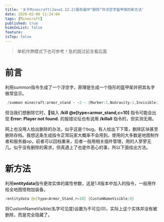 ```yaml
---
title: '关于Minecraft(Java1.12.2)服务器中“删除”作浮空字盔甲架的新方法'
date: 2020-02-06 11:24:04
tags: [Minecraft]
published: true
hideInList: false
feature: 
isTop: false
---
```

> 单机作弊模式下也可参考！急的跳过前言看后面

# 前言
利用summon指令生成了一个浮空字，原理是生成一个隐形的盔甲架并把其名字做常显示。

```java
 /summon minecraft:armor_stand ~ ~2 ~ {Marker:1,NoGravity:1,Invisible:1,CustomNameVisible:1,CustomName:"这是串浮空的字"}
 ```

但当我们想删除它时，输入 **/kill @e[type=armor_stand,c=10]** 指令可能会出现 **Error: Player not found.** 的报错论坛也有说用 **/killall** 指令的，但实测无用。

网上也没用人给出删除的办法，似乎这是个bug。有人给出下下策，删除区块甚至删除存档。我想这条生成指令正常玩家大概率不会用到。使用的大多数是地图制作者和服务器op，前者可以回档重来，后者一般用相关插件管理，用的人寥寥无几。似乎没有删除的需求，但真遇上了也是件恶心的事，所以下面给出方法。

# 新方法
利用**entitydata**指令更改实体的属性参数，这是1.8版本中加入的指令，一般用作给全地图怪物加装备。

```java
/entitydata @e[type=Armor_Stand,r=10] {CustomNameVisible:0}
```

将CustomNameVisible(名字可见度)设置为不可见(0)，实际上这个实体并没有被删除，而是完全隐藏了。